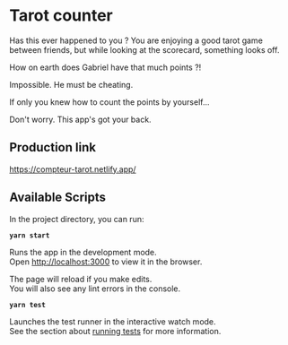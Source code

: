 # Tarot counter

Has this ever happened to you ?
You are enjoying a good tarot game between friends, but while looking at the scorecard, something looks off.

How on earth does Gabriel have that much points ?! 

Impossible.
He must be cheating. 

If only you knew how to count the points by yourself...

Don't worry. This app's got your back.

## Production link

https://compteur-tarot.netlify.app/

## Available Scripts

In the project directory, you can run:

**`yarn start`**

Runs the app in the development mode.\
Open [http://localhost:3000](http://localhost:3000) to view it in the browser.

The page will reload if you make edits.\
You will also see any lint errors in the console.

**`yarn test`**

Launches the test runner in the interactive watch mode.\
See the section about [running tests](https://facebook.github.io/create-react-app/docs/running-tests) for more information.

